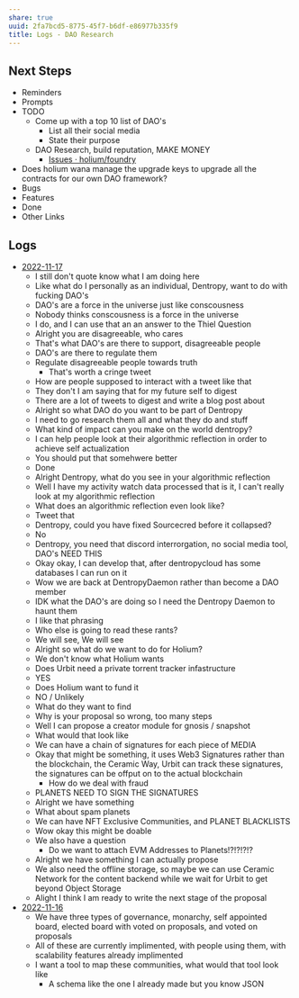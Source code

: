 ```yaml
---
share: true
uuid: 2fa7bcd5-8775-45f7-b6df-e86977b335f9
title: Logs - DAO Research
---
```

## Next Steps

* Reminders
* Prompts 
* TODO
	* Come up with a top 10 list of DAO's
		* List all their social media
		* State their purpose
	* DAO Research, build reputation, MAKE MONEY
		* [Issues · holium/foundry](https://github.com/holium/foundry/issues)
* Does holium wana manage the upgrade keys to upgrade all the contracts for our own DAO framework?
* Bugs
* Features
* Done
* Other Links

## Logs

* [2022-11-17](/undefined)
	* I still don't quote know what I am doing here
	* Like what do I personally as an individual, Dentropy, want to do with fucking DAO's
	* DAO's are a force in the universe just like conscousness
	* Nobody thinks conscousness is a force in the universe
	* I do, and I can use that an an answer to the Thiel Question
	* Alright you are disagreeable, who cares
	* That's what DAO's are there to support, disagreeable people
	* DAO's are there to regulate them
	* Regulate disagreeable people towards truth
		* That's worth a cringe tweet
	* How are people supposed to interact with a tweet like that
	* They don't I am saying that for my future self to digest
	* There are a lot of tweets to digest and write a blog post about
	* Alright so what DAO do you want to be part of Dentropy
	* I need to go research them all and what they do and stuff
	* What kind of impact can you make on the world dentropy?
	* I can help people look at their algorithmic reflection in order to achieve self actualization
	* You should put that somehwere better
	* Done
	* Alright Dentropy, what do you see in your algorithmic reflection
	* Well I have my activity watch data processed that is it, I can't really look at my algorithmic reflection
	* What does an algorithmic reflection even look like?
	* Tweet that
	* Dentropy, could you have fixed Sourcecred before it collapsed?
	* No
	* Dentropy, you need that discord interrorgation, no social media tool, DAO's NEED THIS
	* Okay okay, I can develop that, after dentropycloud has some databases I can run on it
	* Wow we are back at DentropyDaemon rather than become a DAO member
	* IDK what the DAO's are doing so I need the Dentropy Daemon to haunt them
	* I like that phrasing
	* Who else is going to read these rants?
	* We will see, We will see
	* Alright so what do we want to do for Holium?
	* We don't know what Holium wants
	* Does Urbit need a private torrent tracker infastructure
	* YES
	* Does Holium want to fund it
	* NO / Unlikely
	* What do they want to find
	* Why is your proposal so wrong, too many steps
	* Well I can propose a creator module for gnosis / snapshot
	* What would that look like
	* We can have a chain of signatures for each piece of MEDIA
	* Okay that might be something, it uses Web3 Signatures rather than the blockchain, the Ceramic Way, Urbit can track these signatures, the signatures can be offput on to the actual blockchain
		* How do we deal with fraud
	* PLANETS NEED TO SIGN THE SIGNATURES
	* Alright we have something
	* What about spam planets
	* We can have NFT Exclusive Communities, and PLANET BLACKLISTS
	* Wow okay this might be doable
	* We also have a question
		* Do we want to attach EVM Addresses to Planets!?!?!?!?
	* Alright we have something I can actually propose
	* We also need the offline storage, so maybe we can use Ceramic Network for the content backend while we wait for Urbit to get beyond Object Storage
	* Alight I think I am ready to write the next stage of the proposal
* [2022-11-16](/undefined)
	* We have three types of governance, monarchy, self appointed board, elected board with voted on proposals, and voted on proposals
	* All of these are currently implimented, with people using them, with scalability features already implimented
	* I want a tool to map these communities, what would that tool look like
		* A schema like the one I already made but you know JSON